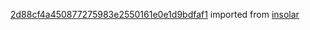 [2d88cf4a450877275983e2550161e0e1d9bdfaf1](https://github.com/insolar/insolar/commit/2d88cf4a450877275983e2550161e0e1d9bdfaf1) imported from [insolar](https://github.com/insolar/insolar)
